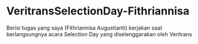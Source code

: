 # VeritransSelectionDay-Fithriannisa
Berisi tugas yang saya (Fithriannisa Augustianti) kerjakan saat berlangsungnya acara Selection Day yang diselenggarakan oleh Veritrans
